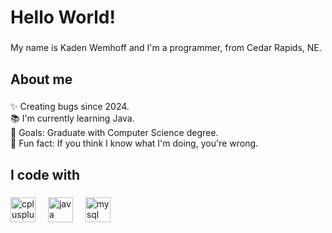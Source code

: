 <h1 align="left">Hello World!</h1>

###

<p align="left">My name is Kaden Wemhoff and I'm a programmer, from Cedar Rapids, NE.</p>

###

<h2 align="left">About me</h2>

###

<p align="left">✨ Creating bugs since 2024.<br>📚 I'm currently learning Java.<br>🎯 Goals: Graduate with Computer Science degree.<br>🎲 Fun fact: If you think I know what I'm doing, you're wrong.</p>

###

<h2 align="left">I code with</h2>

###

<div align="left">
  <img src="https://cdn.jsdelivr.net/gh/devicons/devicon/icons/cplusplus/cplusplus-original.svg" height="40" alt="cplusplus logo"  />
  <img width="12" />
  <img src="https://cdn.jsdelivr.net/gh/devicons/devicon/icons/java/java-original.svg" height="40" alt="java logo"  />
  <img width="12" />
  <img src="https://cdn.jsdelivr.net/gh/devicons/devicon/icons/mysql/mysql-original.svg" height="40" alt="mysql logo"  />
</div>

###
